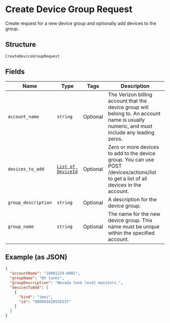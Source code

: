 
# Create Device Group Request

Create request for a new device group and optionally add devices to the group.

## Structure

`CreateDeviceGroupRequest`

## Fields

| Name | Type | Tags | Description |
|  --- | --- | --- | --- |
| `account_name` | `string` | Optional | The Verizon billing account that the device group will belong to. An account name is usually numeric, and must include any leading zeros. |
| `devices_to_add` | [`List of DeviceId`](../../doc/models/device-id.md) | Optional | Zero or more devices to add to the device group. You can use POST /devices/actions/list to get a list of all devices in the account. |
| `group_description` | `string` | Optional | A description for the device group. |
| `group_name` | `string` | Optional | The name for the new device group. This name must be unique within the specified account. |

## Example (as JSON)

```json
{
  "accountName": "10001234-0001",
  "groupName": "NV tanks",
  "groupDescription": "Nevada tank level monitors.",
  "devicesToAdd": [
    {
      "kind": "imei",
      "id": "990003420535537"
    }
  ]
}
```

